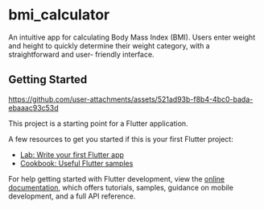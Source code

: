 # bmi_calculator

An intuitive app for calculating Body Mass Index (BMI). Users enter weight and height to quickly determine their weight category, with a straightforward and user- friendly interface. 
## Getting Started
https://github.com/user-attachments/assets/521ad93b-f8b4-4bc0-bada-ebaaac93c53d

This project is a starting point for a Flutter application.

A few resources to get you started if this is your first Flutter project:

- [Lab: Write your first Flutter app](https://docs.flutter.dev/get-started/codelab)
- [Cookbook: Useful Flutter samples](https://docs.flutter.dev/cookbook)

For help getting started with Flutter development, view the
[online documentation](https://docs.flutter.dev/), which offers tutorials,
samples, guidance on mobile development, and a full API reference.

